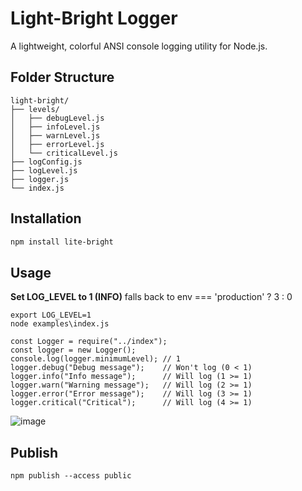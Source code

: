 # Light-Bright Logger

A lightweight, colorful ANSI console logging utility for Node.js.

## Folder Structure
```
light-bright/
├── levels/
│   ├── debugLevel.js
│   ├── infoLevel.js
│   ├── warnLevel.js
│   ├── errorLevel.js
│   └── criticalLevel.js
├── logConfig.js
├── logLevel.js
├── logger.js
└── index.js
```

## Installation

```bash
npm install lite-bright
```

## Usage

**Set LOG_LEVEL to 1 (INFO)**
falls back to env === 'production' ? 3 : 0
```
export LOG_LEVEL=1
node examples\index.js
```

```
const Logger = require("../index");
const logger = new Logger();
console.log(logger.minimumLevel); // 1
logger.debug("Debug message");    // Won't log (0 < 1)
logger.info("Info message");      // Will log (1 >= 1)
logger.warn("Warning message");   // Will log (2 >= 1)
logger.error("Error message");    // Will log (3 >= 1)
logger.critical("Critical");      // Will log (4 >= 1)
```

![image](https://github.com/user-attachments/assets/ecf82802-114f-438f-8a7a-97d5be0191ac)


## Publish
```
npm publish --access public
```
